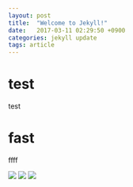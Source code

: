 ```yaml
---
layout: post
title:  "Welcome to Jekyll!"
date:   2017-03-11 02:29:50 +0900
categories: jekyll update
tags: article 
---
```


# test 
test

# fast
ffff

![](2017-03-13-01-52-24.png)
![](assets/2017-03-13-01-52-44.png)
![](assets/images/2017-03-13-01-53-32.png)